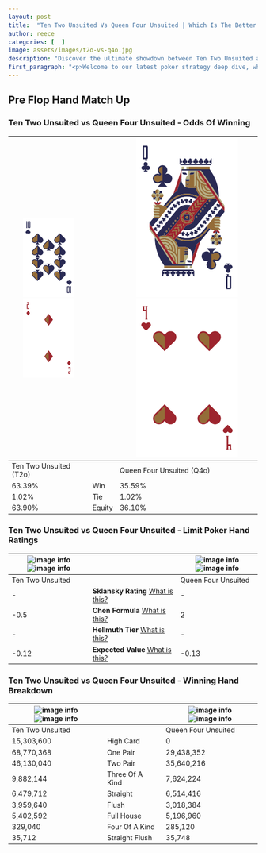 ```yaml
---
layout: post
title:  "Ten Two Unsuited Vs Queen Four Unsuited | Which Is The Better Hand In Poker? A Complete Guide"
author: reece
categories: [  ]
image: assets/images/t2o-vs-q4o.jpg
description: "Discover the ultimate showdown between Ten Two Unsuited and Queen Four Unsuited in poker! Uncover the odds, strategies, and scenarios where one hand triumphs over the other. Get ready to up your poker game with this thrilling analysis."
first_paragraph: "<p>Welcome to our latest poker strategy deep dive, where we're pitting two distinct hands against each other in a high-stakes showdown: Ten Two Unsuited vs Queen Four Unsuited.</p><p>In the dynamic world of poker, every decision counts, and knowing which hand holds the upper hand is key to your success at the table.</p><p>In this article, we'll dissect these two hands, explore the scenarios where one dominates the other, and equip you with the knowledge to make strategic choices that can tip the odds in your favor.</p><p>Get ready to unravel the intriguing dynamics of these poker hands and elevate your game to new heights.</p>"
---
```




[comment]: # (sp0)

## Pre Flop Hand Match Up

<div class="table hand-ratings" markdown="1"> 



### Ten Two Unsuited vs Queen Four Unsuited - Odds Of Winning


    
| ![image info](assets/images/hand1/T.png) ![image info](assets/images/hand1/2o.png) |  | ![image info](assets/images/hand2/Q.png) ![image info](assets/images/hand2/4o.png) |
| -------- | -------- | -------- |
| Ten Two Unsuited (T2o) |  | Queen Four Unsuited (Q4o) |
| 63.39% | Win | 35.59% |
| 1.02% | Tie | 1.02% |
| 63.90% | Equity | 36.10% |




[comment]: # (sp1)



### Ten Two Unsuited vs Queen Four Unsuited - Limit Poker Hand Ratings


    
| ![image info](https://www.riverpairs.com/assets/images/hand1/T.png) ![image info](https://www.riverpairs.com/assets/images/hand1/2o.png) |  | ![image info](https://www.riverpairs.com/assets/images/hand2/Q.png) ![image info](https://www.riverpairs.com/assets/images/hand2/4o.png) |
| -------- | -------- | -------- |
| Ten Two Unsuited |  | Queen Four Unsuited |
| - | **Sklansky Rating** [What is this?](/sklansky-rating-explained) | - |
| -0.5 | **Chen Formula** [What is this?](/chen-formula-explained) | 2 |
| - | **Hellmuth Tier** [What is this?](/Hellmuth-tier-explained) | - |
| -0.12 | **Expected Value** [What is this?](/expected-value-explained) | -0.13 |




[comment]: # (sp2)



### Ten Two Unsuited vs Queen Four Unsuited - Winning Hand Breakdown


    
| ![image info](https://www.riverpairs.com/assets/images/hand1/T.png) ![image info](https://www.riverpairs.com/assets/images/hand1/2o.png) |  | ![image info](https://www.riverpairs.com/assets/images/hand2/Q.png) ![image info](https://www.riverpairs.com/assets/images/hand2/4o.png) |
| -------- | -------- | -------- |
| Ten Two Unsuited |  | Queen Four Unsuited |
| 15,303,600 | High Card | 0 |
| 68,770,368 | One Pair | 29,438,352 |
| 46,130,040 | Two Pair | 35,640,216 |
| 9,882,144 | Three Of A Kind | 7,624,224 |
| 6,479,712 | Straight | 6,514,416 |
| 3,959,640 | Flush | 3,018,384 |
| 5,402,592 | Full House | 5,196,960 |
| 329,040 | Four Of A Kind | 285,120 |
| 35,712 | Straight Flush | 35,748 |




[comment]: # (sp3)



</div>

[comment]: # (sp4)



[comment]: # (sp5)

